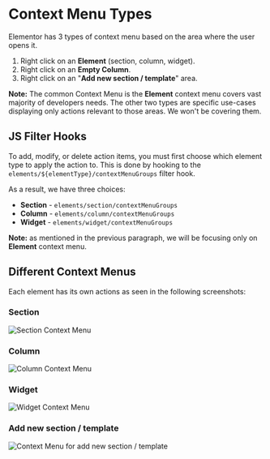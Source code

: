 # Context Menu Types

Elementor has 3 types of context menu based on the area where the user opens it.

1. Right click on an **Element** (section, column, widget).
1. Right click on an **Empty Column**.
1. Right click on an "**Add new section / template**" area.

**Note:** The common Context Menu is the **Element** context menu covers vast majority of developers needs. The other two types are specific use-cases displaying only actions relevant to those areas. We won't be covering them.

## JS Filter Hooks

To add, modify, or delete action items, you must first choose which element type to apply the action to. This is done by hooking to the `elements/${elementType}/contextMenuGroups` filter hook.

As a result, we have three choices:

* **Section** - `elements/section/contextMenuGroups`
* **Column** - `elements/column/contextMenuGroups`
* **Widget** - `elements/widget/contextMenuGroups`

**Note:** as mentioned in the previous paragraph, we will be focusing only on **Element** context menu.

## Different Context Menus

Each element has its own actions as seen in the following screenshots:

### Section

![Section Context Menu](/assets/img/context-menu-section.png)

### Column

![Column Context Menu](/assets/img/context-menu-column.png)

### Widget

![Widget Context Menu](/assets/img/context-menu-widget.png)

### Add new section / template

![Context Menu for add new section / template](/assets/img/context-menu-add-new-section-template.png)
